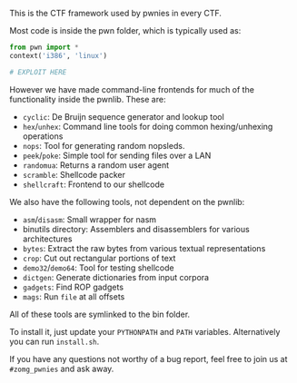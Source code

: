 This is the CTF framework used by pwnies in every CTF.

Most code is inside the pwn folder, which is typically used as:

```python
from pwn import *
context('i386', 'linux')

# EXPLOIT HERE
```

However we have made command-line frontends for much of the functionality
inside the pwnlib. These are:

* `cyclic`: De Bruijn sequence generator and lookup tool
* `hex`/`unhex`: Command line tools for doing common hexing/unhexing operations
* `nops`: Tool for generating random nopsleds.
* `peek`/`poke`: Simple tool for sending files over a LAN
* `randomua`: Returns a random user agent
* `scramble`: Shellcode packer
* `shellcraft`: Frontend to our shellcode

We also have the following tools, not dependent on the pwnlib:

* `asm`/`disasm`: Small wrapper for nasm
* binutils directory: Assemblers and disassemblers for various architectures
* `bytes`: Extract the raw bytes from various textual representations
* `crop`: Cut out rectangular portions of text
* `demo32`/`demo64`: Tool for testing shellcode
* `dictgen`: Generate dictionaries from input corpora
* `gadgets`: Find ROP gadgets
* `mags`: Run `file` at all offsets

All of these tools are symlinked to the bin folder.

To install it, just update your `PYTHONPATH` and `PATH` variables. Alternatively
you can run `install.sh`.

If you have any questions not worthy of a bug report, feel free to join us
at `#zomg_pwnies` and ask away.
